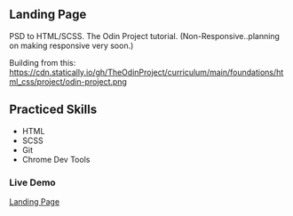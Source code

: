 <h2>Landing Page</h2>
PSD to HTML/SCSS.
The Odin Project tutorial. (Non-Responsive..planning on making responsive very soon.)

Building from this: https://cdn.statically.io/gh/TheOdinProject/curriculum/main/foundations/html_css/project/odin-project.png

<h2>Practiced Skills</h2>
<ul>
  <li>HTML</li>
  <li>SCSS</li>
  <li>Git</li>
  <li>Chrome Dev Tools</li>
</ul>

<h3>Live Demo</h3>
<a href='https://zachmsdev.github.io/odin-landingPage/'>Landing Page</a>


